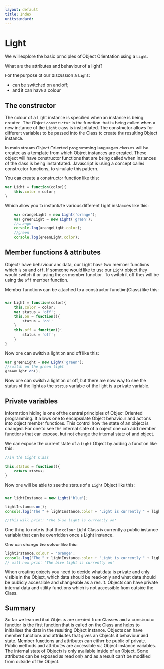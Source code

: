 ```yaml
---
layout: default
title: Index
unitstandard:
---
```


# Light

We will explore the basic principles of Object Orientation using a `Light`.

What are the attributes and behaviour of a light?

For the purpose of our discussion a `Light`:

* can be switched on and off;
* and it can have a colour.

## The constructor

The colour of a Light instance is specified when an instance is being created. The Object `constructor` is the function that is being called when a new instance of the `Light` class is instantiated. The constructor allows for different variables to be passed into the Class to create the resulting Object instance.

In main stream Object Oriented programming languages classes will be created as a template from which Object instances are created. These object will have constructor functions that are being called when instances of the class is being instantiated. Javascript is using a concept called constructor functions, to simulate this pattern.

You can create a constructor function like this:

```javascript
var Light = function(color){
    this.color = color;
}
```

Which allow you to instantiate various different Light instances like this:

```javascript
    var orangeLight = new Light('orange');
    var greenLight = new Light('green');
    //orange
    console.log(orangeLight.color);
    //green
    console.log(greenLight.color);
```

## Member functions & attributes

Objects have behaviour and data, our Light have two member functions which is `on` and `off`. If someone would like to use our `Light` object they would switch it on using the `on` member function. To switch it off they will be using the `off` member function.

Member functions can be attached to a constructor function(Class) like this:

```javascript

var Light = function(color){
    this.color = color;
    var status = 'off';
    this.on = function(){
        status = 'on';
    }
    this.off = function(){
        status = 'off';
    }
}
```

Now one can switch a light on and off like this:

```javascript
var greenLight = new Light('green');
//switch on the green light
greenLight.on();
```

Now one can switch a light on or off, but there are now way to see the status of the light as the `status` variable of the light is a private variable.

## Private variables

Information hiding is one of the central principles of Object Oriented programming. It allows one to encapsulate Object behaviour and actions into object member functions. This control how the state of an object is changed. For one to see the internal state of a object one can add member functions that can expose, but not change the internal state of and object.

We can expose the current state of a `Light` Object by adding a function like this:

```javascript
//in the Light Class

this.status = function(){
    return status;
}
```

Now one will be able to see the status of a `Light` Object like this:

```javascript

var lightInstance = new Light('blue');

lightInstance.on();
console.log("The " + lightInstance.color + "light is currently " + lightInstance.status());

//this will print: 'The blue light is currently on'
```

One thing to note is that the `colour` Light Class is currently a public instance variable that can be overridden once a Light instance.

One can change the colour like this:

```javascript
lightInstance.colour = 'orange';
console.log("The " + lightInstance.color + "light is currently " + lightInstance.status());
// will now print 'The blue light is currently on'
```

When creating objects you need to decide what data is private and only visible in the Object, which data should be read-only and what data should be publicly accessible and changeable as a result. Objects can have private internal data and utility functions which is not accessible from outside the Class.

## Summary

So far we learned that Objects are created from Classes and a constructor function is the first function that is called on the Class and helps to initialises the data in the resulting Object instance. Objects can have member functions and attributes that gives an Objects it behaviour and state. Member functions and attributes can either be public of private. Public methods and attributes are accessible via Object instance variables. The internal state of Objects is only available inside of an Object. Some attributes can be exposed as read only and as a result can't be modified from outside of the Object.
